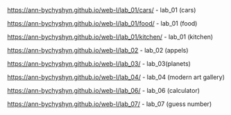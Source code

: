 https://ann-bychyshyn.github.io/web-l/lab_01/cars/ - lab_01 (cars)

https://ann-bychyshyn.github.io/web-l/lab_01/food/ - lab_01 (food)

https://ann-bychyshyn.github.io/web-l/lab_01/kitchen/ - lab_01 (kitchen)

https://ann-bychyshyn.github.io/web-l/lab_02 - lab_02 (appels)

https://ann-bychyshyn.github.io/web-l/lab_03/ - lab_03(planets)

https://ann-bychyshyn.github.io/web-l/lab_04/ - lab_04 (modern art gallery)

https://ann-bychyshyn.github.io/web-l/lab_06/ - lab_06 (calculator)

https://ann-bychyshyn.github.io/web-l/lab_07/ - lab_07 (guess number)
